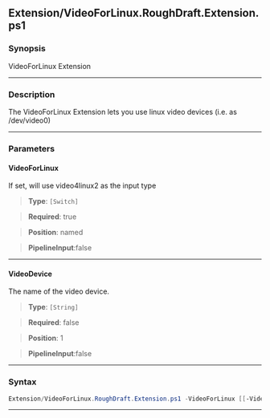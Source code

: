 
Extension/VideoForLinux.RoughDraft.Extension.ps1
------------------------------------------------
### Synopsis
VideoForLinux Extension

---
### Description

The VideoForLinux Extension lets you use linux video devices (i.e. as /dev/video0)

---
### Parameters
#### **VideoForLinux**

If set, will use video4linux2 as the input type



> **Type**: ```[Switch]```

> **Required**: true

> **Position**: named

> **PipelineInput**:false



---
#### **VideoDevice**

The name of the video device.



> **Type**: ```[String]```

> **Required**: false

> **Position**: 1

> **PipelineInput**:false



---
### Syntax
```PowerShell
Extension/VideoForLinux.RoughDraft.Extension.ps1 -VideoForLinux [[-VideoDevice] <String>] [<CommonParameters>]
```
---



